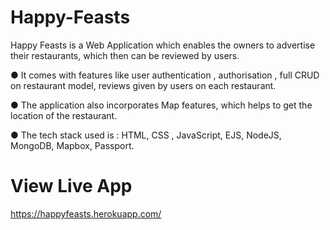 # Happy-Feasts
Happy Feasts is a Web Application which enables the
owners to advertise their restaurants, which then can
be reviewed by users.  


● It comes with features like user authentication ,
authorisation , full CRUD on restaurant model,
reviews given by users on each restaurant.


● The application also incorporates Map features,
which helps to get the location of the restaurant.


● The tech stack used is :
HTML, CSS , JavaScript, EJS, NodeJS, MongoDB,
Mapbox, Passport.


# **View Live App**
https://happyfeasts.herokuapp.com/
